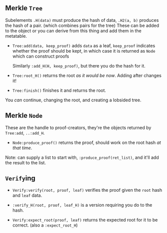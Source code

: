 ## Merkle `Tree`

Subelements `.H(data)` must produce the hash of data, `.H2(a, b)` produces the
hash of a pair. (which combines pairs for the tree) These can be added to the object
or you can derive from this thing and add them in the metatable.

* `Tree:add(data, keep_proof)` adds `data` as a leaf, `keep_proof` indicates whether
  the proof should be kept, in which case it is returned as `Node` which can
  construct proofs

  Similarly `:add_H(H, keep_proof)`, but there you do the hash for it.

* `Tree:root_H()` returns the root *as it would be now*. Adding after changes it!

*  `Tree:finish()` finishes it and returns the root.

  You *can* continue, changing the root, and creating a lobsided tree.

## Merkle `Node`
These are the handle to proof-creators, they're the objects returned by `Tree:add`, `..:add_H`.

*  `Node:produce_proof()` returns the proof, should work on the root hash *at that time*.

  Note: can supply a list to start with, `:produce_proof(ret_list)`, and it'll
  add the result to the list.

## `Verify`ing

* `Verify:verify(root, proof, leaf)` verifies the proof given the `root` hash and `leaf` data.

* `:verify_H(root, proof, leaf_H)` is a version requiring you do to the hash.

* `Verify:expect_root(proof, leaf)` returns the expected root for it to be correct.
  (also a `:expect_root_H`)
